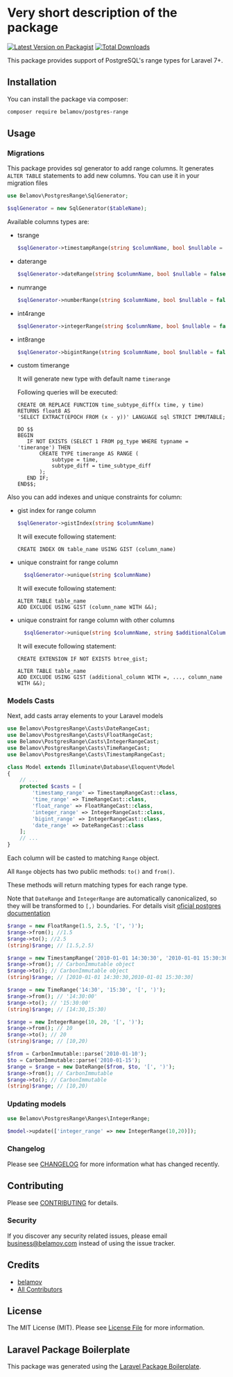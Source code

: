 # Very short description of the package

[![Latest Version on Packagist](https://img.shields.io/packagist/v/belamov/postgres-range.svg?style=flat-square)](https://packagist.org/packages/belamov/postgres-range)
[![Total Downloads](https://img.shields.io/packagist/dt/belamov/postgres-range.svg?style=flat-square)](https://packagist.org/packages/belamov/postgres-range)

This package provides support of PostgreSQL's range types for Laravel 7+.

## Installation

You can install the package via composer:

```bash
composer require belamov/postgres-range
```

## Usage

### Migrations

This package provides sql generator to add range columns. It generates `ALTER TABLE` statements to add new columns.
You can use it in your migration files

```php
use Belamov\PostgresRange\SqlGenerator;

$sqlGenerator = new SqlGenerator($tableName);
```

Available columns types are:
 - tsrange
    ```php
    $sqlGenerator->timestampRange(string $columnName, bool $nullable = false, ?string $default = null)
    ```
 - daterange
    ```php
    $sqlGenerator->dateRange(string $columnName, bool $nullable = false, ?string $default = null)
    ```
 - numrange
    ```php
    $sqlGenerator->numberRange(string $columnName, bool $nullable = false, ?string $default = null)
    ```
 - int4range
    ```php
    $sqlGenerator->integerRange(string $columnName, bool $nullable = false, ?string $default = null)
    ```
 - int8range
    ```php
    $sqlGenerator->bigintRange(string $columnName, bool $nullable = false, ?string $default = null)
    ```
 - custom timerange
 
    It will generate new type with default name `timerange`
    
    Following queries will be executed:
    ```postgresql
    CREATE OR REPLACE FUNCTION time_subtype_diff(x time, y time) RETURNS float8 AS
    'SELECT EXTRACT(EPOCH FROM (x - y))' LANGUAGE sql STRICT IMMUTABLE;
   
   DO $$
   BEGIN
       IF NOT EXISTS (SELECT 1 FROM pg_type WHERE typname = 'timerange') THEN
           CREATE TYPE timerange AS RANGE (
               subtype = time,
               subtype_diff = time_subtype_diff
           );
       END IF;
   END$$;
    ``` 
   
Also you can add indexes and unique constraints for column:
  -  gist index for range column
      ```php
      $sqlGenerator->gistIndex(string $columnName)
        ```
     It will execute following statement:
     ```postgresql
     CREATE INDEX ON table_name USING GIST (column_name)
     ```
  - unique constraint for range column
      ```php
        $sqlGenerator->unique(string $columnName)
      ```
    It will execute following statement:
     ```postgresql
     ALTER TABLE table_name
     ADD EXCLUDE USING GIST (column_name WITH &&);
     ```
  - unique constraint for range column with other columns
      ```php
        $sqlGenerator->unique(string $columnName, string $additionalColumn, ...)
      ```
    It will execute following statement:
     ```postgresql
    CREATE EXTENSION IF NOT EXISTS btree_gist;
    
     ALTER TABLE table_name
     ADD EXCLUDE USING GIST (additional_column WITH =, ..., column_name WITH &&);
     ```

### Models Casts

Next, add casts array elements to your Laravel models

```php
use Belamov\PostgresRange\Casts\DateRangeCast;
use Belamov\PostgresRange\Casts\FloatRangeCast;
use Belamov\PostgresRange\Casts\IntegerRangeCast;
use Belamov\PostgresRange\Casts\TimeRangeCast;
use Belamov\PostgresRange\Casts\TimestampRangeCast;

class Model extends Illuminate\Database\Eloquent\Model
{
    // ...
    protected $casts = [
        'timestamp_range' => TimestampRangeCast::class,
        'time_range' => TimeRangeCast::class,
        'float_range' => FloatRangeCast::class,
        'integer_range' => IntegerRangeCast::class,
        'bigint_range' => IntegerRangeCast::class,
        'date_range' => DateRangeCast::class
    ];
    // ...
}
```

Each column will be casted to matching `Range` object. 

All `Range` objects has two public methods: `to()` and `from()`. 

These methods will return matching types for each range type.

Note that `DateRange` and `IntegerRange` are automatically canonicalized, so they will be transformed to `[,)` boundaries. For details visit [oficial postgres documentation](https://www.postgresql.org/docs/9.3/rangetypes.html)

```php
$range = new FloatRange(1.5, 2.5, '[', ')');
$range->from(); //1.5
$range->to(); //2.5
(string)$range; // [1.5,2.5)

$range = new TimestampRange('2010-01-01 14:30:30', '2010-01-01 15:30:30', '[', ')');
$range->from(); // CarbonImmutable object
$range->to(); // CarbonImmutable object
(string)$range; // [2010-01-01 14:30:30,2010-01-01 15:30:30]

$range = new TimeRange('14:30', '15:30', '[', ')');
$range->from(); // '14:30:00'
$range->to(); // '15:30:00'
(string)$range; // [14:30,15:30)

$range = new IntegerRange(10, 20, '[', ')');
$range->from(); // 10
$range->to(); // 20
(string)$range; // [10,20)

$from = CarbonImmutable::parse('2010-01-10');
$to = CarbonImmutable::parse('2010-01-15');
$range = $range = new DateRange($from, $to, '[', ')');
$range->from(); // CarbonImmutable
$range->to(); // CarbonImmutable
(string)$range; // [10,20)
```
### Updating models
```php
use Belamov\PostgresRange\Ranges\IntegerRange;

$model->update(['integer_range' => new IntegerRange(10,20)]);
```
### Changelog

Please see [CHANGELOG](CHANGELOG.md) for more information what has changed recently.

## Contributing

Please see [CONTRIBUTING](CONTRIBUTING.md) for details.

### Security

If you discover any security related issues, please email business@belamov.com instead of using the issue tracker.

## Credits

- [belamov](https://github.com/belamov)
- [All Contributors](../../contributors)

## License

The MIT License (MIT). Please see [License File](LICENSE.md) for more information.

## Laravel Package Boilerplate

This package was generated using the [Laravel Package Boilerplate](https://laravelpackageboilerplate.com).